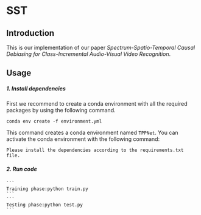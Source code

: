 # SST
## Introduction
This is our implementation of our paper *Spectrum-Spatio-Temporal Causal Debiasing for Class-Incremental Audio-Visual Video Recognition*.


## Usage

##### 1. Install dependencies
First we recommend to create a conda environment with all the required packages by using the following command.
```
conda env create -f environment.yml
```
This command creates a conda environment named `TPPNet`. You can activate the conda environment with the following command:
```
Please install the dependencies according to the requirements.txt file.
```

##### 2. Run code

    ```
    Training phase:python train.py 
    ```
    ```
    Testing phase:python test.py 
    ```


